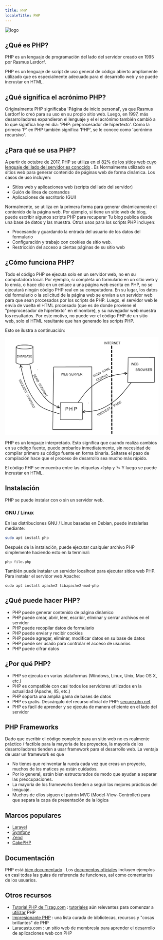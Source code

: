 ```yaml
---
title: PHP
localeTitle: PHP
---
```

![logo](https://upload.wikimedia.org/wikipedia/commons/thumb/2/27/PHP-logo.svg/150px-PHP-logo.svg.png "Logotipo de PHP")

## ¿Qué es PHP?

PHP es un lenguaje de programación del lado del servidor creado en 1995 por Rasmus Lerdorf.

PHP es un lenguaje de script de uso general de código abierto ampliamente utilizado que es especialmente adecuado para el desarrollo web y se puede incrustar en HTML.

## ¿Qué significa el acrónimo PHP?

Originalmente PHP significaba 'Página de inicio personal', ya que Rasmus Lerdorf lo creó para su uso en su propio sitio web. Luego, en 1997, más desarrolladores expandieron el lenguaje y el el acrónimo también cambió a lo que significa hoy en día: 'PHP: preprocesador de hipertexto'. Como la primera 'P' en PHP también significa 'PHP', se le conoce como 'acrónimo recursivo'.

## ¿Para qué se usa PHP?

A partir de octubre de 2017, PHP se utiliza en el [82% de los sitios web cuyo lenguaje del lado del servidor es conocido](https://w3techs.com/technologies/overview/programming_language/all) . Es Normalmente utilizado en sitios web para generar contenido de páginas web de forma dinámica. Los casos de uso incluyen:

*   Sitios web y aplicaciones web (scripts del lado del servidor)
*   Guión de línea de comandos
*   Aplicaciones de escritorio (GUI)

Normalmente, se utiliza en la primera forma para generar dinámicamente el contenido de la página web. Por ejemplo, si tiene un sitio web de blog, puede escribir algunos scripts PHP para recuperar Tu blog publica desde una base de datos y las muestra. Otros usos para los scripts PHP incluyen:

*   Procesando y guardando la entrada del usuario de los datos del formulario
*   Configuración y trabajo con cookies de sitio web.
*   Restricción del acceso a ciertas páginas de su sitio web

## ¿Cómo funciona PHP?

Todo el código PHP se ejecuta solo en un servidor web, no en su computadora local. Por ejemplo, si completa un formulario en un sitio web y lo envía, o hace clic en un enlace a una página web escrita en PHP, no se ejecutará ningún código PHP real en su computadora. En su lugar, los datos del formulario o la solicitud de la página web se envían a un servidor web para que sean procesados ​​por los scripts de PHP. Luego, el servidor web le envía de vuelta el HTML procesado (que es de donde proviene el "preprocesador de hipertexto" en el nombre), y su navegador web muestra los resultados. Por este motivo, no puede ver el código PHP de un sitio web, solo el HTML resultante que han generado los scripts PHP.

Esto se ilustra a continuación:

![Modelo de servidor PHP](https://github.com/xeroxism/myImages/blob/master/FCC_guides/PHP-server-model.png?raw=true)

PHP es un lenguaje interpretado. Esto significa que cuando realiza cambios en su código fuente, puede probarlos inmediatamente, sin necesidad de compilar primero su código fuente en forma binaria. Saltarse el paso de compilación hace que el proceso de desarrollo sea mucho más rápido.

El código PHP se encuentra entre las etiquetas `<?php` y `?>` Y luego se puede incrustar en HTML.

## Instalación

PHP se puede instalar con o sin un servidor web.

### GNU / Linux

En las distribuciones GNU / Linux basadas en Debian, puede instalarlas mediante:

```bash
sudo apt install php 
```

Después de la instalación, puede ejecutar cualquier archivo PHP simplemente haciendo esto en la terminal:
```
php file.php 
```

También puede instalar un servidor localhost para ejecutar sitios web PHP. Para instalar el servidor web Apache:
```
sudo apt install apache2 libapache2-mod-php 
```

## ¿Qué puede hacer PHP?

*   PHP puede generar contenido de página dinámico
*   PHP puede crear, abrir, leer, escribir, eliminar y cerrar archivos en el servidor
*   PHP puede recopilar datos de formulario
*   PHP puede enviar y recibir cookies
*   PHP puede agregar, eliminar, modificar datos en su base de datos
*   PHP puede ser usado para controlar el acceso de usuarios
*   PHP puede cifrar datos

## ¿Por qué PHP?

*   PHP se ejecuta en varias plataformas (Windows, Linux, Unix, Mac OS X, etc.)
*   PHP es compatible con casi todos los servidores utilizados en la actualidad (Apache, IIS, etc.)
*   PHP soporta una amplia gama de bases de datos
*   PHP es gratis. Descárgalo del recurso oficial de PHP: [secure.php.net](https://secure.php.net/)
*   PHP es fácil de aprender y se ejecuta de manera eficiente en el lado del servidor

## PHP Frameworks

Dado que escribir el código completo para un sitio web no es realmente práctico / factible para la mayoría de los proyectos, la mayoría de los desarrolladores tienden a usar framework para el desarrollo web. La ventaja de usar un framework es que

*   No tienes que reinventar la rueda cada vez que creas un proyecto, muchos de los matices ya están cuidados.
*   Por lo general, están bien estructurados de modo que ayudan a separar las preocupaciones.
*   La mayoría de los frameworks tienden a seguir las mejores prácticas del lenguaje.
*   Muchos de ellos siguen el patrón MVC (Model-View-Controller) para que separa la capa de presentación de la lógica

## Marcos populares

*   [Laravel](https://laravel.com/)
*   [Symfony](https://symfony.com/)
*   [Zend](http://www.zend.com/)
*   [CakePHP](https://cakephp.org/)

## Documentación

PHP está [bien documentado](http://php.net/docs.php) . Los [documentos oficiales](http://php.net/manual/en/) incluyen ejemplos en casi todas las guías de referencia de funciones, así como comentarios de los usuarios.

## Otros recursos

*   [Tutorial PHP de Tizag.com](http://www.tizag.com/phpT/) : [tutoriales](http://www.tizag.com/phpT/) aún relevantes para comenzar a [utilizar](http://www.tizag.com/phpT/) PHP
*   [Impresionante PHP](https://github.com/ziadoz/awesome-php) : una lista curada de bibliotecas, recursos y "cosas brillantes" de PHP
*   [Laracasts.com](https://laracasts.com/) : un sitio web de membresía para aprender el desarrollo de aplicaciones web con PHP